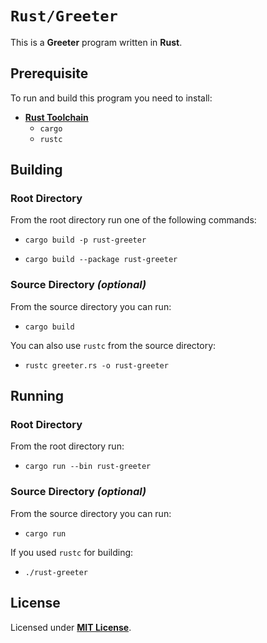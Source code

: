 # `Rust/Greeter`

This is a **Greeter** program written in **Rust**.

## Prerequisite

To run and build this program you need to install:

* [**Rust Toolchain**](https://www.rust-lang.org/tools/install)
  * `cargo`
  * `rustc`

## Building

### Root Directory

From the root directory run one of the following commands:

* ```
  cargo build -p rust-greeter
  ```
* ```
  cargo build --package rust-greeter
  ```

### Source Directory _(optional)_

From the source directory you can run:

* ```
  cargo build
  ```

You can also use `rustc` from the source directory:

* ```
  rustc greeter.rs -o rust-greeter
  ```

## Running

### Root Directory

From the root directory run:

* ```
  cargo run --bin rust-greeter
  ```

### Source Directory _(optional)_

From the source directory you can run:

* ```
  cargo run
  ```

If you used `rustc` for building:

* ```
  ./rust-greeter
  ```

## License

Licensed under [**MIT License**](https://github.com/altersabeh/codes/blob/main/LICENSE).

